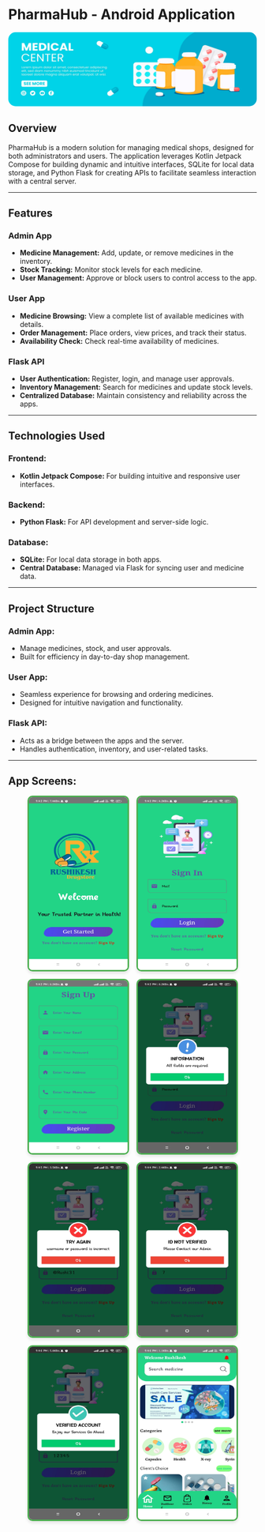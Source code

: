# **PharmaHub - Android Application**

<div style="text-align: center;">
    <img src="https://github.com/Rushikesh31apk/PharmaHub-Android-Application/blob/main/app/src/main/res/drawable/bannerslide3.jpg" alt="Login Logo" width="1000" height="150" style="border-radius: 15px;">
</div>

## **Overview**
PharmaHub is a modern solution for managing medical shops, designed for both administrators and users. The application leverages Kotlin Jetpack Compose for building dynamic and intuitive interfaces, SQLite for local data storage, and Python Flask for creating APIs to facilitate seamless interaction with a central server.

---

## **Features**

### **Admin App**
- **Medicine Management:** Add, update, or remove medicines in the inventory.
- **Stock Tracking:** Monitor stock levels for each medicine.
- **User Management:** Approve or block users to control access to the app.

### **User App**
- **Medicine Browsing:** View a complete list of available medicines with details.
- **Order Management:** Place orders, view prices, and track their status.
- **Availability Check:** Check real-time availability of medicines.

### **Flask API**
- **User Authentication:** Register, login, and manage user approvals.
- **Inventory Management:** Search for medicines and update stock levels.
- **Centralized Database:** Maintain consistency and reliability across the apps.

---

## **Technologies Used**

### **Frontend:**
- **Kotlin Jetpack Compose:** For building intuitive and responsive user interfaces.

### **Backend:**
- **Python Flask:** For API development and server-side logic.

### **Database:**
- **SQLite:** For local data storage in both apps.
- **Central Database:** Managed via Flask for syncing user and medicine data.

---

## **Project Structure**

### **Admin App:**
- Manage medicines, stock, and user approvals.
- Built for efficiency in day-to-day shop management.

### **User App:**
- Seamless experience for browsing and ordering medicines.
- Designed for intuitive navigation and functionality.

### **Flask API:**
- Acts as a bridge between the apps and the server.
- Handles authentication, inventory, and user-related tasks.

---

## **App Screens:**
<div style="display: flex; flex-wrap: wrap; gap: 15px; justify-content: center;">
    <img src="https://github.com/Rushikesh31apk/PharmaHub-Android-Application/blob/main/app/src/main/res/drawable/1.jpg" alt="Login Logo" width="200" height="350" style="border-radius: 10px; box-shadow: 0px 4px 6px rgba(0, 0, 0, 0.1); border: 3px solid #4CAF50; transition: transform 0.3s;">
    <img src="https://github.com/Rushikesh31apk/PharmaHub-Android-Application/blob/main/app/src/main/res/drawable/2.jpg" alt="Login Logo" width="200" height="350" style="border-radius: 10px; box-shadow: 0px 4px 6px rgba(0, 0, 0, 0.1); border: 3px solid #4CAF50; transition: transform 0.3s;">
    <img src="https://github.com/Rushikesh31apk/PharmaHub-Android-Application/blob/main/app/src/main/res/drawable/3.jpg" alt="Login Logo" width="200" height="350" style="border-radius: 10px; box-shadow: 0px 4px 6px rgba(0, 0, 0, 0.1); border: 3px solid #4CAF50; transition: transform 0.3s;">
    <img src="https://github.com/Rushikesh31apk/PharmaHub-Android-Application/blob/main/app/src/main/res/drawable/info.jpg" alt="Login Logo" width="200" height="350" style="border-radius: 10px; box-shadow: 0px 4px 6px rgba(0, 0, 0, 0.1); border: 3px solid #4CAF50; transition: transform 0.3s;">
    <img src="https://github.com/Rushikesh31apk/PharmaHub-Android-Application/blob/main/app/src/main/res/drawable/4.jpg" alt="Login Logo" width="200" height="350" style="border-radius: 10px; box-shadow: 0px 4px 6px rgba(0, 0, 0, 0.1); border: 3px solid #4CAF50; transition: transform 0.3s;">
    <img src="https://github.com/Rushikesh31apk/PharmaHub-Android-Application/blob/main/app/src/main/res/drawable/6.jpg" alt="Login Logo" width="200" height="350" style="border-radius: 10px; box-shadow: 0px 4px 6px rgba(0, 0, 0, 0.1); border: 3px solid #4CAF50; transition: transform 0.3s;">
    <img src="https://github.com/Rushikesh31apk/PharmaHub-Android-Application/blob/main/app/src/main/res/drawable/7.jpg" alt="Login Logo" width="200" height="350" style="border-radius: 10px; box-shadow: 0px 4px 6px rgba(0, 0, 0, 0.1); border: 3px solid #4CAF50; transition: transform 0.3s;">
    <img src="https://github.com/Rushikesh31apk/PharmaHub-Android-Application/blob/main/app/src/main/res/drawable/9.jpg" alt="Login Logo" width="200" height="350" style="border-radius: 10px; box-shadow: 0px 4px 6px rgba(0, 0, 0, 0.1); border: 3px solid #4CAF50; transition: transform 0.3s;">
</div
---


